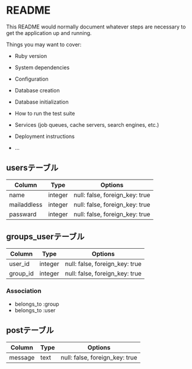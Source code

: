 # README

This README would normally document whatever steps are necessary to get the
application up and running.

Things you may want to cover:

* Ruby version

* System dependencies

* Configuration

* Database creation

* Database initialization

* How to run the test suite

* Services (job queues, cache servers, search engines, etc.)

* Deployment instructions

* ...

## usersテーブル
|Column|Type|Options|
|------|----|-------|
|name|integer|null: false,  foreign_key: true|
|mailaddless|integer|null: false, foreign_key: true|
|passward|integer|null: false, foreign_key: true|

## groups_userテーブル

|Column|Type|Options|
|------|----|-------|
|user_id|integer|null: false, foreign_key: true|
|group_id|integer|null: false, foreign_key: true|

### Association
- belongs_to :group
- belongs_to :user

## postテーブル

|Column|Type|Options|
|------|----|-------|
|message|text|null: false, foreign_key: true|
